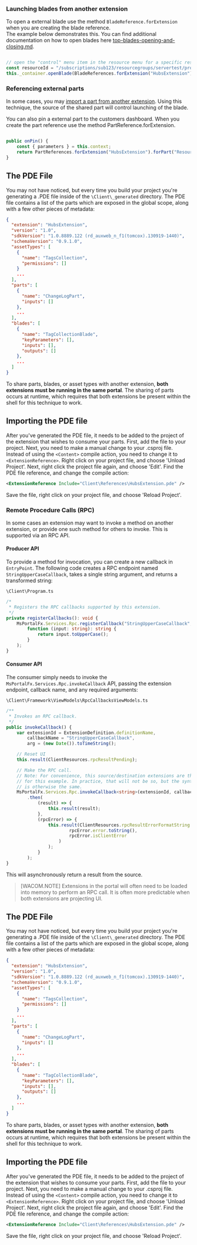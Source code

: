 
<a name="launching-blades-from-another-extension"></a>
### Launching blades from another extension

To open a external blade use the method `BladeReference.forExtension` when you are creating the blade reference.  
The example below demonstrates this.  You can find additional documentation on how to open blades 
here [top-blades-opening-and-closing.md](top-blades-opening-and-closing.md).

```typescript

// open the "control" menu item in the resource menu for a specific resource
const resourceId = "/subscriptions/sub123/resourcegroups/servertest/providers/Microsoft.test/virtualservers/web1";
this._container.openBlade(BladeReferences.forExtension("HubsExtension").forMenuBlade("ResourceMenuBlade", "control").createReference({ parameters: { id: resourceId } }));

```


<a name="referencing-external-parts"></a>
### Referencing external parts
In some cases, you may [import a part from another extension](portalfx-extension-sharing-pde.md).  Using this technique, the source of the shared part will control launching of the blade.

You can also pin a external part to the customers dashboard.  When you create the part reference use the method PartReference.forExtension.

```typescript

public onPin() {
    const { parameters } = this.context;
    return PartReferences.forExtension("HubsExtension").forPart("ResourcePart").createReference({ parameters: parameters });
}

```


<a name="the-pde-file"></a>
## The PDE File

You may not have noticed, but every time you build your project you're generating a .PDE file inside of the `\Client\_generated` directory. The PDE file contains a list of the parts which are exposed in the global scope, along with a few other pieces of metadata:

```json
{
  "extension": "HubsExtension",
  "version": "1.0",
  "sdkVersion": "1.0.8889.122 (rd_auxweb_n_f1(tomcox).130919-1440)",
  "schemaVersion": "0.9.1.0",
  "assetTypes": [
    {
      "name": "TagsCollection",
      "permissions": []
    }
    ...
  ],
  "parts": [
    {
      "name": "ChangeLogPart",
      "inputs": []
    },
    ...
  ],
  "blades": [
    {
      "name": "TagCollectionBlade",
      "keyParameters": [],
      "inputs": [],
      "outputs": []
    },
    ...
  ]
}
```

To share parts, blades, or asset types with another extension, **both extensions must be running in the same portal**. The sharing of parts occurs at runtime, which requires that both extensions be present within the shell for this technique to work.

<a name="importing-the-pde-file"></a>
## Importing the PDE file

After you've generated the PDE file, it needs to be added to the project of the extension that wishes to consume your parts. First, add the file to your project. Next, you need to make a manual change to your .csproj file. Instead of using the `<Content>` compile action, you need to change it to `<ExtensionReference>`. Right click on your project file, and choose 'Unload Project'. Next, right click the project file again, and choose 'Edit'. Find the PDE file reference, and change the compile action:

```xml
<ExtensionReference Include="Client\References\HubsExtension.pde" />
```

Save the file, right click on your project file, and choose 'Reload Project'.




<a name="importing-the-pde-file-remote-procedure-calls-rpc"></a>
### Remote Procedure Calls (RPC)

In some cases an extension may want to invoke a method on another extension, or provide one such method for others to invoke. This is supported via an RPC API.

<a name="importing-the-pde-file-remote-procedure-calls-rpc-producer-api"></a>
#### Producer API

To provide a method for invocation, you can create a new callback in `EntryPoint`.  The following code creates a RPC endpoint named `StringUpperCaseCallback`, takes a single string argument, and returns a transformed string:

`\Client\Program.ts`

```ts
/*
 * Registers the RPC callbacks supported by this extension.
 */
private registerCallbacks(): void {
    MsPortalFx.Services.Rpc.registerCallback("StringUpperCaseCallback",
    	function (input: string): string {
        	return input.toUpperCase();
        }
    );
}
```
<a name="importing-the-pde-file-remote-procedure-calls-rpc-consumer-api"></a>
#### Consumer API

The consumer simply needs to invoke the `MsPortalFx.Services.Rpc.invokeCallback` API, passing the extension endpoint, callback name, and any required arguments:

`\Client\Framework\ViewModels\RpcCallbacksViewModels.ts`

```ts
/**
 * Invokes an RPC callback.
 */
public invokeCallback() {
    var extensionId = ExtensionDefinition.definitionName,
        callbackName = "StringUpperCaseCallback",
        arg = (new Date()).toTimeString();

    // Reset UI
    this.result(ClientResources.rpcResultPending);

    // Make the RPC call.
    // Note: For convenience, this source/destination extensions are the same
    // for this example. In practice, that will not be so, but the syntax/behavior
    // is otherwise the same.
    MsPortalFx.Services.Rpc.invokeCallback<string>(extensionId, callbackName, arg)
    	.then(
	        (result) => {
	            this.result(result);
	        },
	        (rpcError) => {
	            this.result(ClientResources.rpcResultErrorFormatString.format(
	            		rpcError.error.toString(),
	            		rpcError.isClientError
	            	)
	           	);
	        }
	    );
}
```

This will asynchronously return a result from the source.

> [WACOM.NOTE] Extensions in the portal will often need to be loaded into memory to perform an RPC call. It is often more predictable when both extensions are projecting UI.


<a name="the-pde-file-1"></a>
## The PDE File

You may not have noticed, but every time you build your project you're generating a .PDE file inside of the `\Client\_generated` directory. The PDE file contains a list of the parts which are exposed in the global scope, along with a few other pieces of metadata:

```json
{
  "extension": "HubsExtension",
  "version": "1.0",
  "sdkVersion": "1.0.8889.122 (rd_auxweb_n_f1(tomcox).130919-1440)",
  "schemaVersion": "0.9.1.0",
  "assetTypes": [
    {
      "name": "TagsCollection",
      "permissions": []
    }
    ...
  ],
  "parts": [
    {
      "name": "ChangeLogPart",
      "inputs": []
    },
    ...
  ],
  "blades": [
    {
      "name": "TagCollectionBlade",
      "keyParameters": [],
      "inputs": [],
      "outputs": []
    },
    ...
  ]
}
```

To share parts, blades, or asset types with another extension, **both extensions must be running in the same portal**. The sharing of parts occurs at runtime, which requires that both extensions be present within the shell for this technique to work.

<a name="importing-the-pde-file-1"></a>
## Importing the PDE file

After you've generated the PDE file, it needs to be added to the project of the extension that wishes to consume your parts. First, add the file to your project. Next, you need to make a manual change to your .csproj file. Instead of using the `<Content>` compile action, you need to change it to `<ExtensionReference>`. Right click on your project file, and choose 'Unload Project'. Next, right click the project file again, and choose 'Edit'. Find the PDE file reference, and change the compile action:

```xml
<ExtensionReference Include="Client\References\HubsExtension.pde" />
```

Save the file, right click on your project file, and choose 'Reload Project'.


